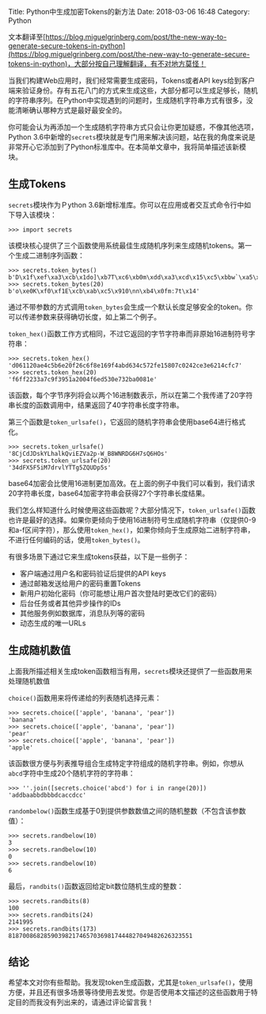 Title: Python中生成加密Tokens的新方法
Date: 2018-03-06 16:48
Category: Python

文本翻译至[https://blog.miguelgrinberg.com/post/the-new-way-to-generate-secure-tokens-in-python](https://blog.miguelgrinberg.com/post/the-new-way-to-generate-secure-tokens-in-python)，大部分按自己理解翻译，有不对地方莫怪！

当我们构建Web应用时，我们经常需要生成密码，Tokens或者API keys给到客户端来验证身份。存有五花八门的方式来生成这些，大部分都可以生成足够长，随机的字符串序列。在Python中实现遇到的问题时，生成随机字符串方式有很多，没能清晰确认哪种方式是最好最安全的。

你可能会认为再添加一个生成随机字符串方式只会让你更加疑惑，不像其他选项，Python 3.6中新增的`secrets`模块就是专门用来解决该问题，站在我的角度来说是非常开心它添加到了Python标准库中。在本简单文章中，我将简单描述该新模块。

## 生成Tokens

`secrets`模块作为Ｐython 3.6新增标准库。你可以在应用或者交互式命令行中如下导入该模块：

    >>> import secrets

该模块核心提供了三个函数使用系统最佳生成随机序列来生成随机tokens。第一个生成二进制序列函数：

    >>> secrets.token_bytes()
    b'D\x1f\xef\xa3\xcb\x1do]\xb7T\xc6\xb0m\xdd\xa3\xcd\x15\xc5\xbbw`\xa5\xc3\x12Y\xf7\x98\xdf\xf6\x89\xb3r'
    >>> secrets.token_bytes(20)
    b'o\xe0K\xf0\xf1E\xcb\xab\xc5\x910\nn\xb4\x0fm:7t\x14'

通过不带参数的方式调用`token_bytes`会生成一个默认长度足够安全的token。你可以传递参数来获得确切长度，如上第二个例子。

`token_hex()`函数工作方式相同，不过它返回的字节字符串而非原始16进制符号字符串：

    >>> secrets.token_hex()
    'd061120ae4c5b6e20f26c6f8e169f4abd634c572fe15807c0242ce3e6214cfc7'
    >>> secrets.token_hex(20)
    'f6ff2233a7c9f3951a2004f6ed530e732ba0081e'
    
该函数，每个字节序列将会以两个16进制数表示，所以在第二个我传递了20字符串长度的函数调用中，结果返回了40字符串长度字符串。

第三个函数是`token_urlsafe()`，它返回的随机字符串会使用base64进行格式化。

    >>> secrets.token_urlsafe()
    '8CjCdJDskYLhalkQviEZVa2p-W_B8WNRDG6H7sQ6HOs'
    >>> secrets.token_urlsafe(20)
    '34dFX5F5iM7drvlYTTg5ZQUDp5s'

base64加密会比使用16进制更加高效。在上面的例子中我们可以看到，我们请求20字符串长度，base64加密字符串会获得27个字符串长度结果。

我们怎么样知道什么时候使用这些函数呢？大部分情况下，`token_urlsafe()`函数也许是最好的选择。如果你更倾向于使用16进制符号生成随机字符串（仅提供0-9和a-f区间字符），那么使用`token_hex()`，如果你倾向于生成原始二进制字符串，不进行任何编码的话，使用`token_bytes()`。

有很多场景下通过它来生成tokens获益，以下是一些例子：

* 客户端通过用户名和密码验证后提供的API keys
* 通过邮箱发送给用户的密码重置Tokens
* 新用户初始化密码（你可能想让用户首次登陆时更改它们的密码）
* 后台任务或者其他异步操作的IDs
* 其他服务例如数据库，消息队列等的密码
* 动态生成的唯一URLs

## 生成随机数值

上面我所描述相关生成token函数相当有用，`secrets`模块还提供了一些函数用来处理随机数值

`choice()`函数用来将传递给的列表随机选择元素：

    >>> secrets.choice(['apple', 'banana', 'pear'])
    'banana'
    >>> secrets.choice(['apple', 'banana', 'pear'])
    'pear'
    >>> secrets.choice(['apple', 'banana', 'pear'])
    'apple'

该函数很方便与列表推导组合生成特定字符组成的随机字符串。例如，你想从`abcd`字符中生成20个随机字符的字符串：

    >>> ''.join([secrets.choice('abcd') for i in range(20)])
    'addbaabbdbbbdcaccdcc'

`randombelow()`函数生成基于0到提供参数数值之间的随机整数（不包含该参数值）：

    >>> secrets.randbelow(10)
    3
    >>> secrets.randbelow(10)
    0
    >>> secrets.randbelow(10)
    6

最后，`randbits()`函数返回给定bit数位随机生成的整数：

    >>> secrets.randbits(8)
    100
    >>> secrets.randbits(24)
    2141995
    >>> secrets.randbits(173)
    8187008682859039821746570369817444827049482626323551


## 结论

希望本文对你有些帮助。我发现token生成函数，尤其是`token_urlsafe()`，使用方便，并且还有很多场景等待使用去发觉。你是否使用本文描述的这些函数用于特定目的而我没有列出来的，请通过评论留言我！